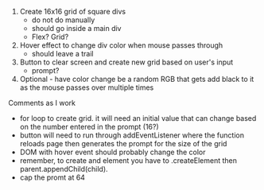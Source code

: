 1. Create 16x16 grid of square divs
    - do not do manually
    - should go inside a main div
    - Flex? Grid?
2. Hover effect to change div color when mouse passes through
    - should leave a trail
3. Button to clear screen and create new grid based on user's input
    - prompt?
4. Optional - have color change be a random RGB that gets add black to it as the mouse passes over multiple times

Comments as I work
- for loop to create grid. it will need an initial value that can change based on the number entered in the prompt (16?)
- button will need to run through addEventListener where the function reloads page then generates the prompt for the size of the grid
- DOM with hover event should probably change the color
- remember, to create and element you have to .createElement then parent.appendChild(child).
- cap the promt at 64